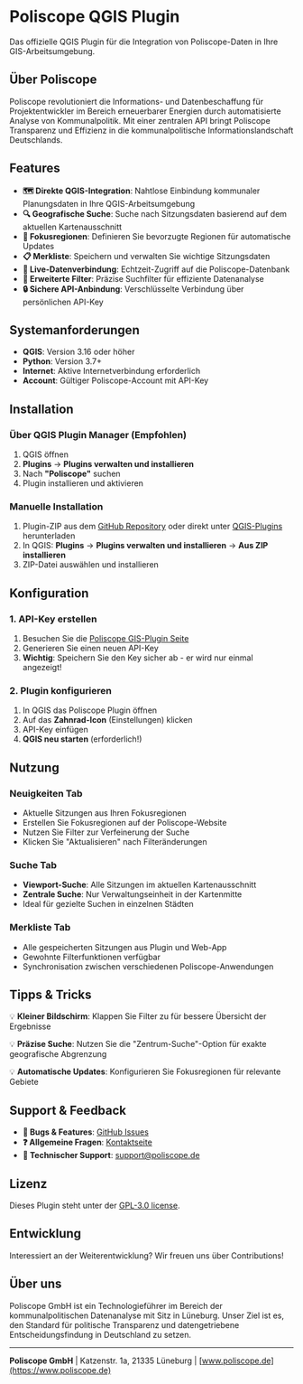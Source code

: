# Poliscope QGIS Plugin

Das offizielle QGIS Plugin für die Integration von Poliscope-Daten in Ihre GIS-Arbeitsumgebung.

## Über Poliscope

Poliscope revolutioniert die Informations- und Datenbeschaffung für Projektentwickler im Bereich erneuerbarer Energien durch automatisierte Analyse von Kommunalpolitik. Mit einer zentralen API bringt Poliscope Transparenz und Effizienz in die kommunalpolitische Informationslandschaft Deutschlands.

## Features

- **🗺️ Direkte QGIS-Integration**: Nahtlose Einbindung kommunaler Planungsdaten in Ihre QGIS-Arbeitsumgebung
- **🔍 Geografische Suche**: Suche nach Sitzungsdaten basierend auf dem aktuellen Kartenausschnitt
- **📍 Fokusregionen**: Definieren Sie bevorzugte Regionen für automatische Updates
- **📋 Merkliste**: Speichern und verwalten Sie wichtige Sitzungsdaten
- **🔄 Live-Datenverbindung**: Echtzeit-Zugriff auf die Poliscope-Datenbank
- **🎯 Erweiterte Filter**: Präzise Suchfilter für effiziente Datenanalyse
- **🔒 Sichere API-Anbindung**: Verschlüsselte Verbindung über persönlichen API-Key

## Systemanforderungen

- **QGIS**: Version 3.16 oder höher
- **Python**: Version 3.7+
- **Internet**: Aktive Internetverbindung erforderlich
- **Account**: Gültiger Poliscope-Account mit API-Key

## Installation

### Über QGIS Plugin Manager (Empfohlen)

1. QGIS öffnen
2. **Plugins** → **Plugins verwalten und installieren**
3. Nach **"Poliscope"** suchen
4. Plugin installieren und aktivieren

### Manuelle Installation

1. Plugin-ZIP aus dem [GitHub Repository](https://github.com/poliscope-de/poliscope-qgis-plugin) oder direkt unter [QGIS-Plugins](https://plugins.qgis.org/plugins/poliscope_qgis_plugin/) herunterladen
2. In QGIS: **Plugins** → **Plugins verwalten und installieren** → **Aus ZIP installieren**
3. ZIP-Datei auswählen und installieren

## Konfiguration

### 1. API-Key erstellen

1. Besuchen Sie die [Poliscope GIS-Plugin Seite](https://www.poliscope.de/gis-plugin)
2. Generieren Sie einen neuen API-Key
3. **Wichtig**: Speichern Sie den Key sicher ab - er wird nur einmal angezeigt!

### 2. Plugin konfigurieren

1. In QGIS das Poliscope Plugin öffnen
2. Auf das **Zahnrad-Icon** (Einstellungen) klicken
3. API-Key einfügen
4. **QGIS neu starten** (erforderlich!)

## Nutzung

### Neuigkeiten Tab
- Aktuelle Sitzungen aus Ihren Fokusregionen
- Erstellen Sie Fokusregionen auf der Poliscope-Website
- Nutzen Sie Filter zur Verfeinerung der Suche
- Klicken Sie "Aktualisieren" nach Filteränderungen

### Suche Tab
- **Viewport-Suche**: Alle Sitzungen im aktuellen Kartenausschnitt
- **Zentrale Suche**: Nur Verwaltungseinheit in der Kartenmitte
- Ideal für gezielte Suchen in einzelnen Städten

### Merkliste Tab
- Alle gespeicherten Sitzungen aus Plugin und Web-App
- Gewohnte Filterfunktionen verfügbar
- Synchronisation zwischen verschiedenen Poliscope-Anwendungen

## Tipps & Tricks

💡 **Kleiner Bildschirm**: Klappen Sie Filter zu für bessere Übersicht der Ergebnisse

💡 **Präzise Suche**: Nutzen Sie die "Zentrum-Suche"-Option für exakte geografische Abgrenzung

💡 **Automatische Updates**: Konfigurieren Sie Fokusregionen für relevante Gebiete

## Support & Feedback

- **🐛 Bugs & Features**: [GitHub Issues](https://github.com/poliscope-de/poliscope-qgis-plugin/issues)
- **❓ Allgemeine Fragen**: [Kontaktseite](https://www.poliscope.de/kontakt)
- **📧 Technischer Support**: support@poliscope.de

## Lizenz

Dieses Plugin steht unter der [GPL-3.0 license](LICENSE).

## Entwicklung

Interessiert an der Weiterentwicklung? Wir freuen uns über Contributions!

## Über uns

Poliscope GmbH ist ein Technologieführer im Bereich der kommunalpolitischen Datenanalyse mit Sitz in Lüneburg. Unser Ziel ist es, den Standard für politische Transparenz und datengetriebene Entscheidungsfindung in Deutschland zu setzen.

---

**Poliscope GmbH** | Katzenstr. 1a, 21335 Lüneburg | [www.poliscope.de](https://www.poliscope.de)
